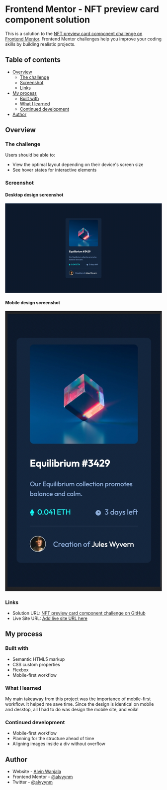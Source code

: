 # Frontend Mentor - NFT preview card component solution

This is a solution to the [NFT preview card component challenge on Frontend Mentor](https://www.frontendmentor.io/challenges/nft-preview-card-component-SbdUL_w0U). Frontend Mentor challenges help you improve your coding skills by building realistic projects.

## Table of contents

- [Overview](#overview)
  - [The challenge](#the-challenge)
  - [Screenshot](#screenshot)
  - [Links](#links)
- [My process](#my-process)
  - [Built with](#built-with)
  - [What I learned](#what-i-learned)
  - [Continued development](#continued-development)
- [Author](#author)

## Overview

### The challenge

Users should be able to:

- View the optimal layout depending on their device's screen size
- See hover states for interactive elements

### Screenshot

#### Desktop design screenshot

![Desktop design screenshot](./images/desktop-design.jpg)

#### Mobile design screenshot

![Mobile design screenshot](./images/mobile-design.jpg)

### Links

- Solution URL: [NFT preview card component challenge on GitHub](https://github.com/alvyynm/frontendmentor-challenges/tree/main/02-nft-preview-card-component)
- Live Site URL: [Add live site URL here](https://alvyynm.github.io/nft-component-design/)

## My process

### Built with

- Semantic HTML5 markup
- CSS custom properties
- Flexbox
- Mobile-first workflow

### What I learned

My main takeaway from this project was the importance of mobile-first workflow. It helped me save time. Since the design is identical on mobile and desktop, all I had to do was design the mobile site, and voila!

### Continued development

- Mobile-first workflow
- Planning for the structure ahead of time
- Aligning images inside a div without overflow

## Author

- Website - [Alvin Wanjala](https://alvyynm.github.io/personal-website/)
- Frontend Mentor - [@alvyynm](https://www.frontendmentor.io/profile/yourusername)
- Twitter - [@alvyynm](https://www.twitter.com/alvyynm)
